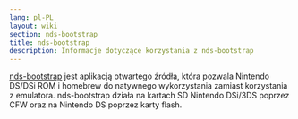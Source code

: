 ```yaml
---
lang: pl-PL
layout: wiki
section: nds-bootstrap
title: nds-bootstrap
description: Informacje dotyczące korzystania z nds-bootstrap
---
```


[nds-bootstrap](https://github.com/DS-Homebrew/nds-bootstrap) jest aplikacją otwartego źródła, która pozwala Nintendo DS/DSi ROM i homebrew do natywnego wykorzystania zamiast korzystania z emulatora. nds-bootstrap działa na kartach SD Nintendo DSi/3DS poprzez CFW oraz na Nintendo DS poprzez karty flash.
